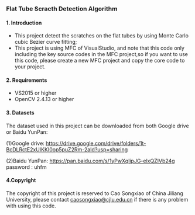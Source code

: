 ### Flat Tube Scracth Detection Algorithm

#### 1. Introduction
* This project detect the scratches on the flat tubes by using Monte Carlo cubic Bezier curve fitting;
* This project is using MFC of VisualStudio, and note that this code only including the key source codes in the MFC project,so if you want to use this code, please create a new MFC project and copy the core code to your project.
#### 2. Requirements
* VS2015 or higher
* OpenCV 2.4.13 or higher
#### 3. Datasets
The dataset used in this project can be downloaded from both Google drive or Baidu YunPan:

(1)Google drive: https://drive.google.com/drive/folders/1t-BcDLRctE2xUIKKI0op5puZ2Rm-2aId?usp=sharing

(2)Baidu YunPan: https://pan.baidu.com/s/1yPwXqIipJG-elxQZIVb24g   password : uhfm 

#### 4.Copyright
The copyright of this project is reserved to Cao Songxiao of China Jiliang University, please contact caosongxiao@cjlu.edu.cn if there is any problem with using this code.